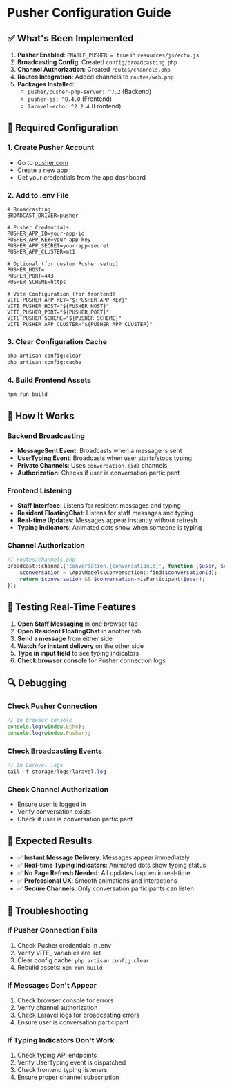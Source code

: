 # Pusher Configuration Guide

## ✅ What's Been Implemented

1. **Pusher Enabled**: `ENABLE_PUSHER = true` in `resources/js/echo.js`
2. **Broadcasting Config**: Created `config/broadcasting.php`
3. **Channel Authorization**: Created `routes/channels.php`
4. **Routes Integration**: Added channels to `routes/web.php`
5. **Packages Installed**: 
   - `pusher/pusher-php-server: ^7.2` (Backend)
   - `pusher-js: ^8.4.0` (Frontend)
   - `laravel-echo: ^2.2.4` (Frontend)

## 🔧 Required Configuration

### 1. Create Pusher Account
- Go to [pusher.com](https://pusher.com)
- Create a new app
- Get your credentials from the app dashboard

### 2. Add to .env File
```env
# Broadcasting
BROADCAST_DRIVER=pusher

# Pusher Credentials
PUSHER_APP_ID=your-app-id
PUSHER_APP_KEY=your-app-key
PUSHER_APP_SECRET=your-app-secret
PUSHER_APP_CLUSTER=mt1

# Optional (for custom Pusher setup)
PUSHER_HOST=
PUSHER_PORT=443
PUSHER_SCHEME=https

# Vite Configuration (for frontend)
VITE_PUSHER_APP_KEY="${PUSHER_APP_KEY}"
VITE_PUSHER_HOST="${PUSHER_HOST}"
VITE_PUSHER_PORT="${PUSHER_PORT}"
VITE_PUSHER_SCHEME="${PUSHER_SCHEME}"
VITE_PUSHER_APP_CLUSTER="${PUSHER_APP_CLUSTER}"
```

### 3. Clear Configuration Cache
```bash
php artisan config:clear
php artisan config:cache
```

### 4. Build Frontend Assets
```bash
npm run build
```

## 🚀 How It Works

### Backend Broadcasting
- **MessageSent Event**: Broadcasts when a message is sent
- **UserTyping Event**: Broadcasts when user starts/stops typing
- **Private Channels**: Uses `conversation.{id}` channels
- **Authorization**: Checks if user is conversation participant

### Frontend Listening
- **Staff Interface**: Listens for resident messages and typing
- **Resident FloatingChat**: Listens for staff messages and typing
- **Real-time Updates**: Messages appear instantly without refresh
- **Typing Indicators**: Animated dots show when someone is typing

### Channel Authorization
```php
// routes/channels.php
Broadcast::channel('conversation.{conversationId}', function ($user, $conversationId) {
    $conversation = \App\Models\Conversation::find($conversationId);
    return $conversation && $conversation->isParticipant($user);
});
```

## 🧪 Testing Real-Time Features

1. **Open Staff Messaging** in one browser tab
2. **Open Resident FloatingChat** in another tab
3. **Send a message** from either side
4. **Watch for instant delivery** on the other side
5. **Type in input field** to see typing indicators
6. **Check browser console** for Pusher connection logs

## 🔍 Debugging

### Check Pusher Connection
```javascript
// In browser console
console.log(window.Echo);
console.log(window.Pusher);
```

### Check Broadcasting Events
```php
// In Laravel logs
tail -f storage/logs/laravel.log
```

### Check Channel Authorization
- Ensure user is logged in
- Verify conversation exists
- Check if user is conversation participant

## 🎯 Expected Results

- ✅ **Instant Message Delivery**: Messages appear immediately
- ✅ **Real-time Typing Indicators**: Animated dots show typing status
- ✅ **No Page Refresh Needed**: All updates happen in real-time
- ✅ **Professional UX**: Smooth animations and interactions
- ✅ **Secure Channels**: Only conversation participants can listen

## 🚨 Troubleshooting

### If Pusher Connection Fails
1. Check Pusher credentials in .env
2. Verify VITE_ variables are set
3. Clear config cache: `php artisan config:clear`
4. Rebuild assets: `npm run build`

### If Messages Don't Appear
1. Check browser console for errors
2. Verify channel authorization
3. Check Laravel logs for broadcasting errors
4. Ensure user is conversation participant

### If Typing Indicators Don't Work
1. Check typing API endpoints
2. Verify UserTyping event is dispatched
3. Check frontend typing listeners
4. Ensure proper channel subscription


